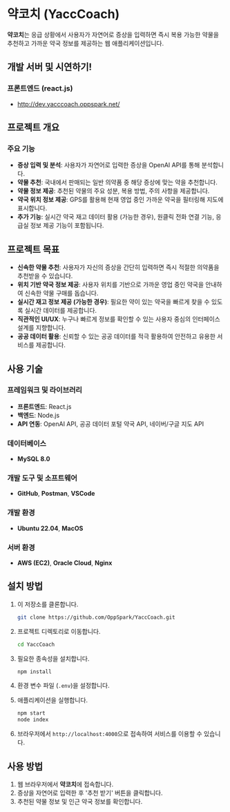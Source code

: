 # 약코치 (YaccCoach)

**약코치**는 응급 상황에서 사용자가 자연어로 증상을 입력하면 즉시 복용 가능한 약물을 추천하고 가까운 약국 정보를 제공하는 웹 애플리케이션입니다.

## 개발 서버 및 시연하기!
### 프론트엔드 (react.js)
- http://dev.yacccoach.oppspark.net/


## 프로젝트 개요

### 주요 기능
- **증상 입력 및 분석**: 사용자가 자연어로 입력한 증상을 OpenAI API를 통해 분석합니다.
- **약물 추천**: 국내에서 판매되는 일반 의약품 중 해당 증상에 맞는 약을 추천합니다.
- **약물 정보 제공**: 추천된 약물의 주요 성분, 복용 방법, 주의 사항을 제공합니다.
- **약국 위치 정보 제공**: GPS를 활용해 현재 영업 중인 가까운 약국을 필터링해 지도에 표시합니다.
- **추가 기능**: 실시간 약국 재고 데이터 활용 (가능한 경우), 원클릭 전화 연결 기능, 응급실 정보 제공 기능이 포함됩니다.

## 프로젝트 목표
- **신속한 약물 추천**: 사용자가 자신의 증상을 간단히 입력하면 즉시 적절한 의약품을 추천받을 수 있습니다.
- **위치 기반 약국 정보 제공**: 사용자 위치를 기반으로 가까운 영업 중인 약국을 안내하여 신속한 약물 구매를 돕습니다.
- **실시간 재고 정보 제공 (가능한 경우)**: 필요한 약이 있는 약국을 빠르게 찾을 수 있도록 실시간 데이터를 제공합니다.
- **직관적인 UI/UX**: 누구나 빠르게 정보를 확인할 수 있는 사용자 중심의 인터페이스 설계를 지향합니다.
- **공공 데이터 활용**: 신뢰할 수 있는 공공 데이터를 적극 활용하여 안전하고 유용한 서비스를 제공합니다.

## 사용 기술

### 프레임워크 및 라이브러리
- **프론트엔드**: React.js
- **백엔드**: Node.js
- **API 연동**: OpenAI API, 공공 데이터 포털 약국 API, 네이버/구글 지도 API

### 데이터베이스
- **MySQL 8.0**

### 개발 도구 및 소프트웨어
- **GitHub**, **Postman**, **VSCode**

### 개발 환경
- **Ubuntu 22.04**, **MacOS**

### 서버 환경
- **AWS (EC2)**, **Oracle Cloud**, **Nginx**

## 설치 방법

1. 이 저장소를 클론합니다.
   ```bash
   git clone https://github.com/OppSpark/YaccCoach.git
   ```

2. 프로젝트 디렉토리로 이동합니다.
   ```bash
   cd YaccCoach
   ```

3. 필요한 종속성을 설치합니다.
   ```bash
   npm install
   ```

4. 환경 변수 파일 (`.env`)을 설정합니다.

5. 애플리케이션을 실행합니다.
   ```bash
   npm start
   node index
   ```

6. 브라우저에서 `http://localhost:4000`으로 접속하여 서비스를 이용할 수 있습니다.

## 사용 방법
1. 웹 브라우저에서 **약코치**에 접속합니다.
2. 증상을 자연어로 입력한 후 '추천 받기' 버튼을 클릭합니다.
3. 추천된 약물 정보 및 인근 약국 정보를 확인합니다.


